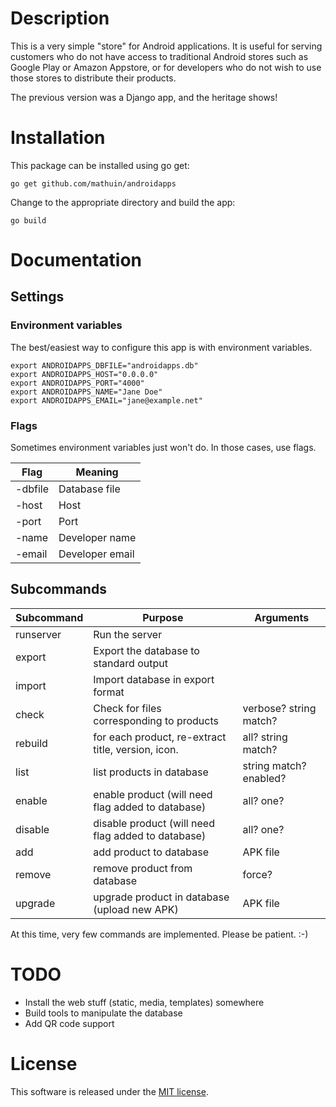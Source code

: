 # Description

This is a very simple "store" for Android applications.  It is useful for serving customers who do not have access to traditional Android stores such as Google Play or Amazon Appstore, or for developers who do not wish to use those stores to distribute their products.

The previous version was a Django app, and the heritage shows!

# Installation

This package can be installed using go get:

````
go get github.com/mathuin/androidapps
````

Change to the appropriate directory and build the app:

````
go build
````

# Documentation

## Settings

### Environment variables

The best/easiest way to configure this app is with environment variables.

````
export ANDROIDAPPS_DBFILE="androidapps.db"
export ANDROIDAPPS_HOST="0.0.0.0"
export ANDROIDAPPS_PORT="4000"
export ANDROIDAPPS_NAME="Jane Doe"
export ANDROIDAPPS_EMAIL="jane@example.net"
````

### Flags

Sometimes environment variables just won't do.  In those cases, use flags.

| Flag | Meaning |
| ---- | ------- |
| -dbfile | Database file |
| -host | Host |
| -port | Port |
| -name | Developer name |
| -email | Developer email |

## Subcommands

| Subcommand | Purpose | Arguments |
| ---------- | ------- | --------- |
| runserver | Run the server | |
| export | Export the database to standard output | |
| import | Import database in export format | |
| check | Check for files corresponding to products | verbose?  string match? |
| rebuild | for each product, re-extract title, version, icon. | all? string match? |
| list | list products in database | string match? enabled? |
| enable | enable product (will need flag added to database) | all? one? |
| disable | disable product (will need flag added to database) | all? one? |
| add | add product to database | APK file |
| remove | remove product from database | force? |
| upgrade | upgrade product in database (upload new APK) | APK file |

At this time, very few commands are implemented.  Please be patient. :-)

# TODO

* Install the web stuff (static, media, templates) somewhere
* Build tools to manipulate the database
* Add QR code support

# License

This software is released under the [MIT license](http://opensource.org/licenses/mit-license.php).
